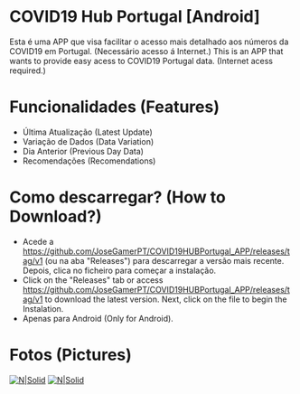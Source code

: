 # COVID19 Hub Portugal [Android]
Esta é uma APP que visa facilitar o acesso mais detalhado aos números da COVID19 em Portugal. (Necessário acesso á Internet.)
This is an APP that wants to provide easy acess to COVID19 Portugal data. (Internet acess required.)

# Funcionalidades (Features)

  - Última Atualização (Latest Update)
  - Variação de Dados (Data Variation)
  - Dia Anterior (Previous Day Data)
  - Recomendações (Recomendations)

# Como descarregar? (How to Download?)
  - Acede a https://github.com/JoseGamerPT/COVID19HUBPortugal_APP/releases/tag/v1 (ou na aba "Releases") para descarregar a versão mais recente. Depois, clica no ficheiro para começar a instalação.
  - Click on the "Releases" tab or access https://github.com/JoseGamerPT/COVID19HUBPortugal_APP/releases/tag/v1 to download the latest version. Next, click on the file to begin the Instalation.
  - Apenas para Android (Only for Android).
  
# Fotos (Pictures)

[![N|Solid](https://i.imgur.com/fuz5FEw.png)](https://nodesource.com/products/nsolid)
[![N|Solid](https://i.imgur.com/fXlzgwL.png)](https://nodesource.com/products/nsolid)
